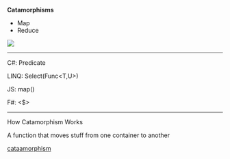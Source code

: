 **Catamorphisms**

* Map
* Reduce

![](https://cdn.meme.am/cache/instances/folder101/55622101.jpg)

---
C#: Predicate<T>

LINQ:  Select(Func<T,U>)

JS: map()

F#:  <$>

---
How Catamorphism Works

A function that moves stuff from one container to another

[cataamorphism](../Images/catamorphism.jpg)

